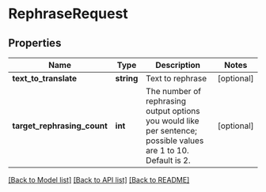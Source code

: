# RephraseRequest

## Properties
Name | Type | Description | Notes
------------ | ------------- | ------------- | -------------
**text_to_translate** | **string** | Text to rephrase | [optional] 
**target_rephrasing_count** | **int** | The number of rephrasing output options you would like per sentence; possible values are 1 to 10.  Default is 2. | [optional] 

[[Back to Model list]](../README.md#documentation-for-models) [[Back to API list]](../README.md#documentation-for-api-endpoints) [[Back to README]](../README.md)


